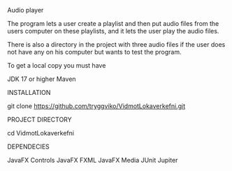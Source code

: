 Audio player

The program lets a user create a playlist and then put audio files from the users computer on these playlists, and it lets the user play the audio files.

There is also a directory in the project with three audio files if the user does not have any on his computer but wants to test the program.

To get a local copy you must have 

JDK 17 or higher
Maven

INSTALLATION

git clone https://github.com/tryggviko/VidmotLokaverkefni.git

PROJECT DIRECTORY

cd VidmotLokaverkefni






DEPENDECIES

JavaFX Controls
JavaFX FXML
JavaFX Media
JUnit Jupiter


